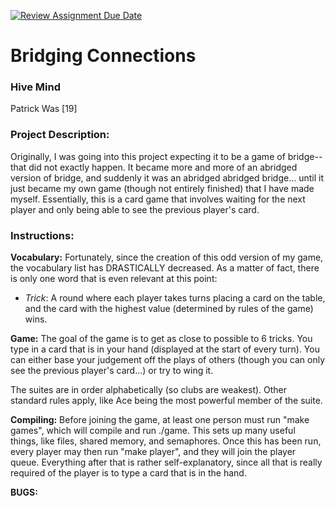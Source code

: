 [![Review Assignment Due Date](https://classroom.github.com/assets/deadline-readme-button-22041afd0340ce965d47ae6ef1cefeee28c7c493a6346c4f15d667ab976d596c.svg)](https://classroom.github.com/a/Vh67aNdh)
# Bridging Connections

### Hive Mind

Patrick Was [19]
       
### Project Description:

Originally, I was going into this project expecting it to be a game of bridge--that did not exactly happen. It became more and more of an abridged version of bridge, and suddenly it was an abridged abridged bridge... until it just became my own game (though not entirely finished) that I have made myself. Essentially, this is a card game that involves waiting for the next player and only being able to see the previous player's card. 
 
### Instructions:

**Vocabulary:** Fortunately, since the creation of this odd version of my game, the vocabulary list has DRASTICALLY decreased. As a matter of fact, there is only one word that is even relevant at this point: 

- *Trick*: A round where each player takes turns placing a card on the table, and the card with the highest value (determined by rules of the game) wins.

**Game:** The goal of the game is to get as close to possible to 6 tricks. You type in a card that is in your hand (displayed at the start of every turn). You can either base your judgement off the plays of others (though you can only see the previous player's card...) or try to wing it. 

The suites are in order alphabetically (so clubs are weakest). Other standard rules apply, like Ace being the most powerful member of the suite. 

**Compiling:** Before joining the game, at least one person must run "make games", which will compile and run ./game. This sets up many useful things, like files, shared memory, and semaphores. Once this has been run, every player may then run "make player", and they will join the player queue. Everything after that is rather self-explanatory, since all that is really required of the player is to type a card that is in the hand. 

**BUGS:**

